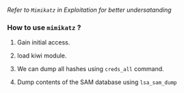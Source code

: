 *Refer to `Mimikatz` in Exploitation for better undersatanding*
### How to use `mimikatz` ?

1. Gain initial access.

2. load kiwi module.

3. We can dump all hashes using `creds_all` command.

4. Dump contents of the SAM database using `lsa_sam_dump`

